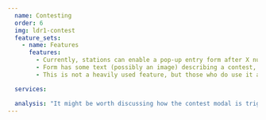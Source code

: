```yaml
---
  name: Contesting
  order: 6
  img: ldr1-contest
  feature_sets:
    - name: Features
      features:
        - Currently, stations can enable a pop-up entry form after X number of clicks in the widget.
        - Form has some text (possibly an image) describing a contest, and then any number of fields (usually 3-5 text fields i.e. name/email/phone)
        - This is not a heavily used feature, but those who do use it are making money with it through sponsorships.

  services:

  analysis: "It might be worth discussing how the contest modal is triggered. A user clicking 3 times and popping the modal seems somewhat arbitrary. Using Facebook's mixed content as an example again, it might be effective to add a row amidst the list of songs within instant requests. This could help to expose the feature and clarify how a user gets to it, while again helping to break up the flow"
---
```


